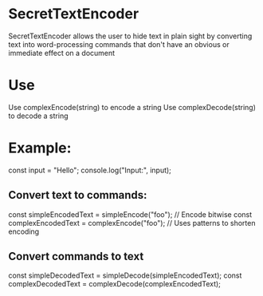 # SecretTextEncoder
 SecretTextEncoder allows the user to hide text in plain sight by converting text into word-processing commands that don't have an obvious or immediate effect on a document

# Use
Use complexEncode(string) to encode a string
Use complexDecode(string) to decode a string 

# Example:

const input = "Hello";
console.log("Input:", input);

## Convert text to commands:
const simpleEncodedText = simpleEncode("foo"); // Encode bitwise
const complexEncodedText = complexEncode("foo"); // Uses patterns to shorten encoding
## Convert commands to text
const simpleDecodedText = simpleDecode(simpleEncodedText);
const complexDecodedText = complexDecode(complexEncodedText);

